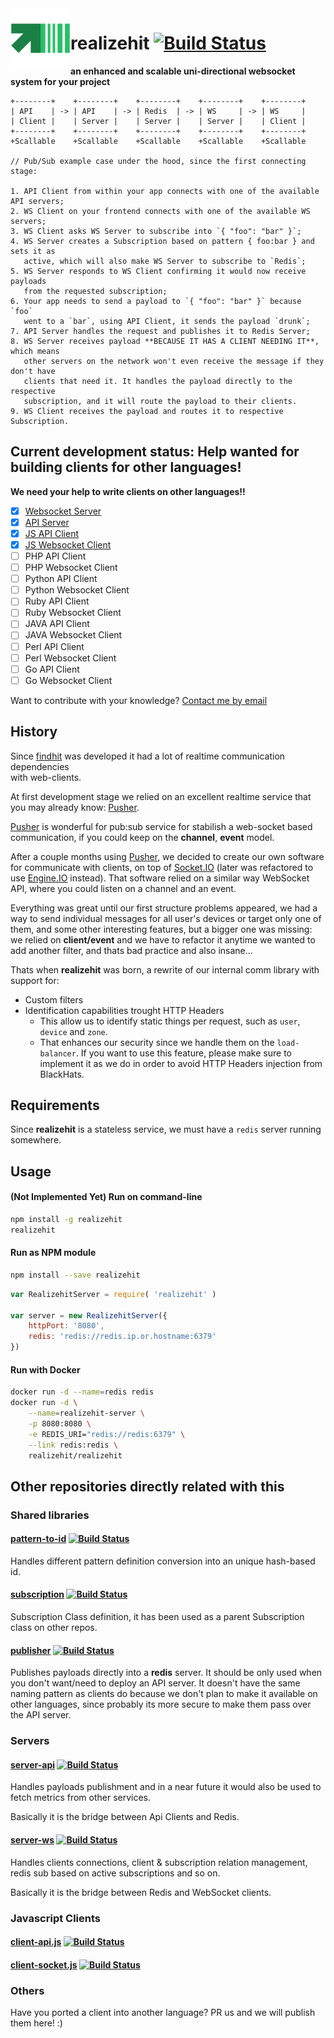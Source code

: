 <a href="http://github.com/realizehit/realizehit">
    <img src="https://raw.githubusercontent.com/realizehit/presskit/master/logo/icons/512x512/icon_g.png" alt="realizehit logo" align="left" width=96px />
</a>

# realizehit [![Build Status](https://travis-ci.org/realizehit/realizehit.svg?branch=master)](https://travis-ci.org/realizehit/realizehit)

**an enhanced and scalable uni-directional websocket system for your project**

```
+--------+    +--------+    +--------+    +--------+    +--------+
| API    | -> | API    | -> | Redis  | -> | WS     | -> | WS     |
| Client |    | Server |    | Server |    | Server |    | Client |
+--------+    +--------+    +--------+    +--------+    +--------+
+Scallable    +Scallable    +Scallable    +Scallable    +Scallable

// Pub/Sub example case under the hood, since the first connecting stage:

1. API Client from within your app connects with one of the available API servers;
2. WS Client on your frontend connects with one of the available WS servers;
3. WS Client asks WS Server to subscribe into `{ "foo": "bar" }`;
4. WS Server creates a Subscription based on pattern { foo:bar } and sets it as
   active, which will also make WS Server to subscribe to `Redis`;
5. WS Server responds to WS Client confirming it would now receive payloads
   from the requested subscription;
6. Your app needs to send a payload to `{ "foo": "bar" }` because `foo`
   went to a `bar`, using API Client, it sends the payload `drunk`;
7. API Server handles the request and publishes it to Redis Server;
8. WS Server receives payload **BECAUSE IT HAS A CLIENT NEEDING IT**, which means
   other servers on the network won't even receive the message if they don't have
   clients that need it. It handles the payload directly to the respective
   subscription, and it will route the payload to their clients.
9. WS Client receives the payload and routes it to respective Subscription.
```

## Current development status: Help wanted for building clients for other languages!

**We need your help to write clients on other languages!!**

* [x] [Websocket Server](https://github.com/realizehit/server-ws)
* [x] [API Server](https://github.com/realizehit/server-api)
* [x] [JS API Client](https://github.com/realizehit/client-api.js)
* [x] [JS Websocket Client](https://github.com/realizehit/client-ws.js)
* [ ] PHP API Client
* [ ] PHP Websocket Client
* [ ] Python API Client
* [ ] Python Websocket Client
* [ ] Ruby API Client
* [ ] Ruby Websocket Client
* [ ] JAVA API Client
* [ ] JAVA Websocket Client
* [ ] Perl API Client
* [ ] Perl Websocket Client
* [ ] Go API Client
* [ ] Go Websocket Client

Want to contribute with your knowledge? [Contact me by email](mailto:jose.moreira@findhit.com)

## History

Since [findhit](https://www.findhit.com/) was developed it had a lot of realtime communication dependencies  
with web-clients.

At first development stage we relied on an excellent realtime service that you
may already know: [Pusher](http://pusher.com).

[Pusher](http://pusher.com) is wonderful for pub:sub service for stabilish a
web-socket based communication, if you could keep on the **channel**, **event**
model.

After a couple months using [Pusher](http://pusher.com), we decided to create
our own software for communicate with clients, on top of
[Socket.IO](http://socket.io/) (later was refactored to use
[Engine.IO](https://github.com/Automattic/engine.io) instead).
That software relied on a similar way WebSocket API, where you could listen on
a channel and an event.

Everything was great until our first structure problems appeared, we had a way
to send individual messages for all user's devices or target only one of them,
and some other interesting features, but a bigger one was missing: we relied on
**client/event** and we have to refactor it anytime we wanted to add another
filter, and thats bad practice and also insane...

Thats when **realizehit** was born, a rewrite of our internal comm library with
support for:

* Custom filters
* Identification capabilities trought HTTP Headers
    * This allow us to identify static things per request, such as `user`,
      `device` and `zone`.
    * That enhances our security since we handle them on the `load-balancer`. If
      you want to use this feature, please make sure to implement it as we do in
      order to avoid HTTP Headers injection from BlackHats.



## Requirements

Since **realizehit** is a stateless service, we must have a `redis` server running
somewhere.

## Usage

#### (Not Implemented Yet) Run on command-line

```bash
npm install -g realizehit
realizehit
```

#### Run as NPM module

```bash
npm install --save realizehit
```

```javascript
var RealizehitServer = require( 'realizehit' )

var server = new RealizehitServer({
    httpPort: '8080',
    redis: 'redis://redis.ip.or.hostname:6379'
})
```

#### Run with Docker

```bash
docker run -d --name=redis redis
docker run -d \
    --name=realizehit-server \
    -p 8080:8080 \
    -e REDIS_URI="redis://redis:6379" \
    --link redis:redis \
    realizehit/realizehit
```


## Other repositories directly related with this

### Shared libraries

#### [pattern-to-id](https://github.com/realizehit/pattern-to-id) [![Build Status](https://travis-ci.org/realizehit/pattern-to-id.svg?branch=master)](https://travis-ci.org/realizehit/pattern-to-id)
Handles different pattern definition conversion into an unique hash-based id.

#### [subscription](https://github.com/realizehit/subscription) [![Build Status](https://travis-ci.org/realizehit/subscription.svg?branch=master)](https://travis-ci.org/realizehit/subscription)
Subscription Class definition, it has been used as a parent Subscription
class on other repos.

#### [publisher](https://github.com/realizehit/publisher) [![Build Status](https://travis-ci.org/realizehit/publisher.svg?branch=master)](https://travis-ci.org/realizehit/publisher)
Publishes payloads directly into a **redis** server. It should be only used
when you don't want/need to deploy an API server. It doesn't have the same
naming pattern as clients do because we don't plan to make it available on
other languages, since probably its more secure to make them pass over
the API server.

### Servers

#### [server-api](https://github.com/realizehit/server-api) [![Build Status](https://travis-ci.org/realizehit/server-api.svg?branch=master)](https://travis-ci.org/realizehit/server-api)
Handles payloads publishment and in a near future it would also be used to
fetch metrics from other services.

Basically it is the bridge between Api Clients and Redis.

#### [server-ws](https://github.com/realizehit/server-ws) [![Build Status](https://travis-ci.org/realizehit/server-ws.svg?branch=master)](https://travis-ci.org/realizehit/server-ws)
Handles clients connections, client & subscription relation management,
redis sub based on active subscriptions and so on.

Basically it is the bridge between Redis and WebSocket clients.

### Javascript Clients

#### [client-api.js](https://github.com/realizehit/client-api.js) [![Build Status](https://travis-ci.org/realizehit/client-api.js.svg?branch=master)](https://travis-ci.org/realizehit/client-api.js)
#### [client-socket.js](https://github.com/realizehit/client-ws.js) [![Build Status](https://travis-ci.org/realizehit/client-ws.js.svg?branch=master)](https://travis-ci.org/realizehit/client-ws.js)

### Others

Have you ported a client into another language? PR us and we will publish them
here! :)
